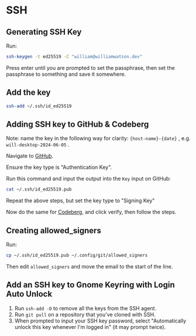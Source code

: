 # SSH

## Generating SSH Key

Run:

```bash
ssh-keygen -t ed25519 -C "william@williamwatson.dev"
```

Press enter until you are prompted to set the passphrase, then set the
passphrase to something and save it somewhere.

## Add the key

```bash
ssh-add ~/.ssh/id_ed25519
```

## Adding SSH key to GitHub & Codeberg

Note: name the key in the following way for clarity: `{host-name}-{date}` , e.g.
`will-desktop-2024-06-05` .

Navigate to [GitHub](https://github.com/settings/ssh/new).

Ensure the key type is "Authentication Key".

Run this command and input the output into the `Key` input on GitHub:

```bash
cat ~/.ssh/id_ed25519.pub
```

Repeat the above steps, but set the key type to "Signing Key"

Now do the same for [Codeberg](https://codeberg.org/user/settings/keys), and click verify, then follow the steps.

## Creating allowed_signers

Run:

```bash
cp ~/.ssh/id_ed25519.pub ~/.config/git/allowed_signers
```

Then edit `allowed_signers` and move the email to the start of the line.

## Add an SSH key to Gnome Keyring with Login Auto Unlock

1. Run `ssh-add -D` to remove all the keys from the SSH agent.
2. Run `git pull` on a repository that you've cloned with SSH.
3. When prompted to input your SSH key password, select "Automatically unlock
   this key whenever I'm logged in" (it may prompt twice).
